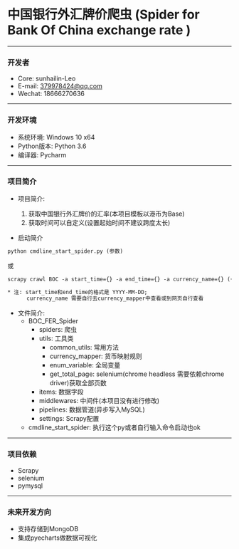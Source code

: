 # 中国银行外汇牌价爬虫 (Spider for Bank Of China exchange rate )

---

<h3 id="Developer">开发者</h3>

* Core: sunhailin-Leo
* E-mail: 379978424@qq.com
* Wechat: 18666270636

---

<h3 id="DevEnv">开发环境</h3>

* 系统环境: Windows 10 x64
* Python版本: Python 3.6
* 编译器: Pycharm

---

<h3 id="ProjectInfo">项目简介</h3>

* 项目简介:
    1. 获取中国银行外汇牌价的汇率(本项目模板以港币为Base)
    2. 获取时间可以自定义(设置起始时间不建议跨度太长)

* 启动简介

```html
python cmdline_start_spider.py (参数)
```
或
```html
scrapy crawl BOC -a start_time={} -a end_time={} -a currency_name={} ({}需要自己填写)

* 注: start_time和end_time的格式是 YYYY-MM-DD; 
      currency_name 需要自行去currency_mapper中查看或到网页自行查看
```

* 文件简介:
    * BOC_FER_Spider
        * spiders: 爬虫
        * utils: 工具类
            * common_utils: 常用方法
            * currency_mapper: 货币映射规则
            * enum_variable: 全局变量
            * get_total_page: selenium(chrome headless 需要依赖chrome driver)获取全部页数
        * items: 数据字段
        * middlewares: 中间件(本项目没有进行修改)
        * pipelines: 数据管道(异步写入MySQL)
        * settings: Scrapy配置
    * cmdline_start_spider: 执行这个py或者自行输入命令启动也ok
---

<h3 id="Dependency">项目依赖</h3>

* Scrapy
* selenium
* pymysql

--- 

<h3 id="Future">未来开发方向</h3>

* 支持存储到MongoDB
* 集成pyecharts做数据可视化
